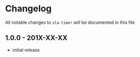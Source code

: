 # Changelog

All notable changes to `sla-timer` will be documented in this file

## 1.0.0 - 201X-XX-XX

- initial release
